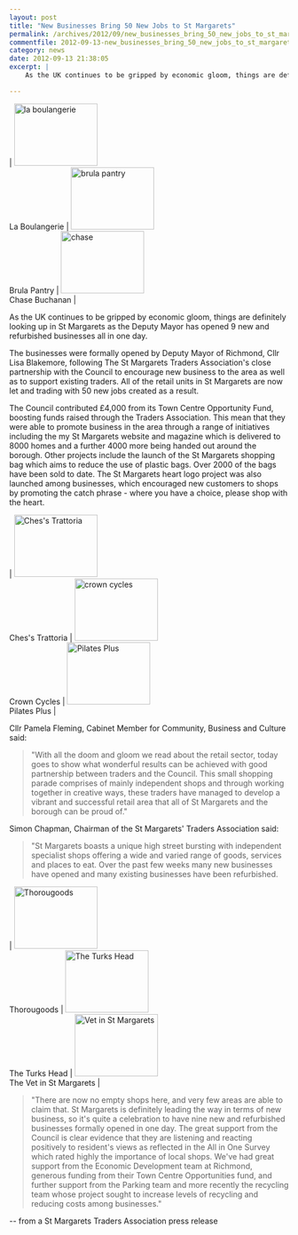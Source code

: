 ```yaml
---
layout: post
title: "New Businesses Bring 50 New Jobs to St Margarets"
permalink: /archives/2012/09/new_businesses_bring_50_new_jobs_to_st_margarets.html
commentfile: 2012-09-13-new_businesses_bring_50_new_jobs_to_st_margarets
category: news
date: 2012-09-13 21:38:05
excerpt: |
    As the UK continues to be gripped by economic gloom, things are definitely looking up in St Margarets as the Deputy Mayor has opened 9 new and refurbished businesses all in one day.

---
```


| <a href="/assets/images/2012/newbiz_boulangerie.png" title="See larger version of - la boulangerie"><img src="/assets/images/2012/newbiz_boulangerie_thumb.png" width="150" height="112" alt="la boulangerie" class="photo" /></a><br />La Boulangerie | <a href="/assets/images/2012/newbiz_brula-pantry.png" title="See larger version of -  brula pantry"><img src="/assets/images/2012/newbiz_brula-pantry_thumb.png" width="150" height="112" alt=" brula pantry" class="photo" /></a><br />Brula Pantry | <a href="/assets/images/2012/newbiz_chase.png" title="See larger version of -  chase"><img src="/assets/images/2012/newbiz_chase_thumb.png" width="150" height="112" alt=" chase" class="photo" /></a><br />Chase Buchanan |

As the UK continues to be gripped by economic gloom, things are definitely looking up in St Margarets as the Deputy Mayor has opened 9 new and refurbished businesses all in one day.

The businesses were formally opened by Deputy Mayor of Richmond, Cllr Lisa Blakemore, following The St Margarets Traders Association's close partnership with the Council to encourage new business to the area as well as to support existing traders. All of the retail units in St Margarets are now let and trading with 50 new jobs created as a result.

The Council contributed £4,000 from its Town Centre Opportunity Fund, boosting funds raised through the Traders Association. This mean that they were able to promote business in the area through a range of initiatives including the my St Margarets website and magazine which is delivered to 8000 homes and a further 4000 more being handed out around the borough. Other projects include the launch of the St Margarets shopping bag which aims to reduce the use of plastic bags. Over 2000 of the bags have been sold to date. The St Margarets heart logo project was also launched among businesses, which encouraged new customers to shops by promoting the catch phrase - where you have a choice, please shop with the heart.

| <a href="/assets/images/2012/newbiz_chez.png" title="See larger version of - Ches's Trattoria"><img src="/assets/images/2012/newbiz_chez_thumb.png" width="150" height="112" alt="Ches's Trattoria" class="photo" /></a><br />Ches's Trattoria | <a href="/assets/images/2012/newbiz_crown-cycles.png" title="See larger version of -  crown cycles"><img src="/assets/images/2012/newbiz_crown-cycles_thumb.png" width="150" height="112" alt=" crown cycles" class="photo" /></a><br />Crown Cycles | <a href="/assets/images/2012/newbiz_pilates-plus.png" title="See larger version of - Pilates Plus"><img src="/assets/images/2012/newbiz_pilates-plus_thumb.png" width="150" height="112" alt="Pilates Plus" class="photo" /></a><br />Pilates Plus |

Cllr Pamela Fleming, Cabinet Member for Community, Business and Culture said:

> "With all the doom and gloom we read about the retail sector, today goes to show what wonderful results can be achieved with good partnership between traders and the Council. This small shopping parade comprises of mainly independent shops and through working together in creative ways, these traders have managed to develop a vibrant and successful retail area that all of St Margarets and the borough can be proud of."

Simon Chapman, Chairman of the St Margarets' Traders Association said:

> "St Margarets boasts a unique high street bursting with independent specialist shops offering a wide and varied range of goods, services and places to eat. Over the past few weeks many new businesses have opened and many existing businesses have been refurbished.

| <a href="/assets/images/2012/newbiz_thorougoods.png" title="See larger version of - Thorougoods"><img src="/assets/images/2012/newbiz_thorougoods_thumb.png" width="150" height="112" alt="Thorougoods" class="photo " /></a><br />Thorougoods | <a href="/assets/images/2012/newbiz_turks.png" title="See larger version of - The Turks Head"><img src="/assets/images/2012/newbiz_turks_thumb.png" width="150" height="112" alt="The Turks Head" class="photo " /></a><br />The Turks Head | <a href="/assets/images/2012/newbiz_vet.png" title="See larger version of - Vet in St Margarets"><img src="/assets/images/2012/newbiz_vet_thumb.png" width="150" height="112" alt="Vet in St Margarets" class="photo " /></a><br />The Vet in St Margarets |

> "There are now no empty shops here, and very few areas are able to claim that. St Margarets is definitely leading the way in terms of new business, so it's quite a celebration to have nine new and refurbished businesses formally opened in one day. The great support from the Council is clear evidence that they are listening and reacting positively to resident's views as reflected in the All in One Survey which rated highly the importance of local shops. We've had great support from the Economic Development team at Richmond, generous funding from their Town Centre Opportunities fund, and further support from the Parking team and more recently the recycling team whose project sought to increase levels of recycling and reducing costs among businesses."

-- from a St Margarets Traders Association press release
